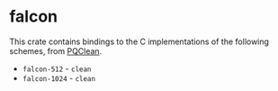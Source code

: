 # falcon

This crate contains bindings to the C implementations of the following schemes, from [PQClean][pqc].

 * ``falcon-512`` - ``clean``
 * ``falcon-1024`` - ``clean``


[pqc]: https://github.com/PQClean/PQClean/